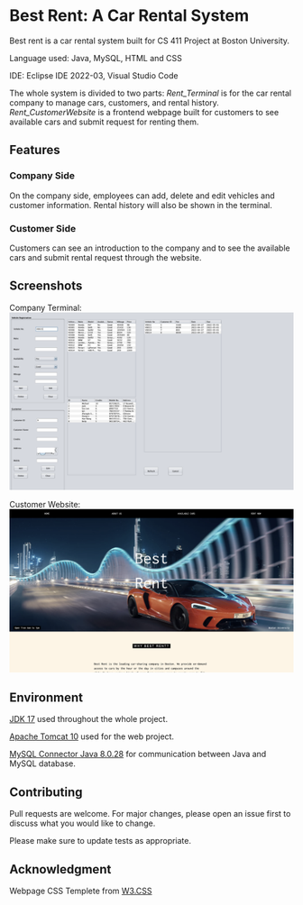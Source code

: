 # Best Rent: A Car Rental System

Best rent is a car rental system built for CS 411 Project at Boston University. 

Language used: Java, MySQL, HTML and CSS

IDE: Eclipse IDE 2022-03, Visual Studio Code

The whole system is divided to two parts: *Rent_Terminal* is for the car rental company to manage cars, customers, and rental history. *Rent_CustomerWebsite* is a frontend webpage built for customers to see available cars and submit request for renting them. 

## Features

### Company Side

On the company side, employees can add, delete and edit vehicles and customer information. Rental history will also be shown in the terminal.

### Customer Side

Customers can see an introduction to the company and to see the available cars and submit rental request through the website. 

## Screenshots

Company Terminal:
![Company Terminal](/Screenshots/terminal.png)

Customer Website:
![Customer Website](/Screenshots/webpage.png)

## Environment

[JDK 17](https://www.oracle.com/java/technologies/downloads/#java17) used throughout the whole project.

[Apache Tomcat 10](https://tomcat.apache.org/download-10.cgi) used for the web project. 

[MySQL Connector Java 8.0.28](https://dev.mysql.com/downloads/connector/j/) for communication between Java and MySQL database.

## Contributing
Pull requests are welcome. For major changes, please open an issue first to discuss what you would like to change.

Please make sure to update tests as appropriate.

## Acknowledgment

Webpage CSS Templete from [W3.CSS](https://www.w3schools.com/w3css/default.asp)
